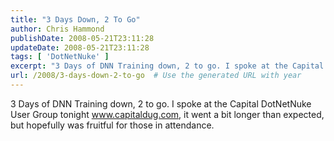 ```yaml
---
title: "3 Days Down, 2 To Go"
author: Chris Hammond
publishDate: 2008-05-21T23:11:28
updateDate: 2008-05-21T23:11:28
tags: [ 'DotNetNuke' ]
excerpt: "3 Days of DNN Training down, 2 to go. I spoke at the Capital DotNetNuke User Group tonight www.capitaldug.com, it went a bit longer than expected, but hopefully was fruitful for those in attendance."
url: /2008/3-days-down-2-to-go  # Use the generated URL with year
---
```

<p>3 Days of DNN Training down, 2 to go. I spoke at the Capital DotNetNuke User Group tonight <a href="https://www.capitaldug.com">www.capitaldug.com</a>, it went a bit longer than expected, but hopefully was fruitful for those in attendance.</p>
